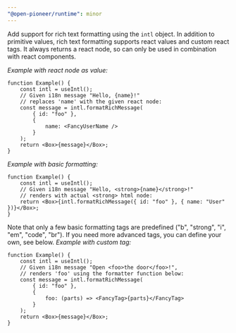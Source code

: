```yaml
---
"@open-pioneer/runtime": minor
---
```


Add support for rich text formatting using the `intl` object.
In addition to primitive values, rich text formatting supports react values and custom react tags.
It always returns a react node, so can only be used in combination with react components.

_Example with react node as value:_

```tsx
function Example() {
    const intl = useIntl();
    // Given i18n message "Hello, {name}!"
    // replaces 'name' with the given react node:
    const message = intl.formatRichMessage(
        { id: "foo" },
        {
            name: <FancyUserName />
        }
    );
    return <Box>{message}</Box>;
}
```

_Example with basic formatting:_

```tsx
function Example() {
    const intl = useIntl();
    // Given i18n message "Hello, <strong>{name}</strong>!"
    // renders with actual <strong> html node:
    return <Box>{intl.formatRichMessage({ id: "foo" }, { name: "User" })}</Box>;
}
```

Note that only a few basic formatting tags are predefined ("b", "strong", "i", "em", "code", "br").
If you need more advanced tags, you can define your own, see below.
_Example with custom tag:_

```tsx
function Example() {
    const intl = useIntl();
    // Given i18n message "Open <foo>the door</foo>!",
    // renders 'foo' using the formatter function below:
    const message = intl.formatRichMessage(
        { id: "foo" },
        {
            foo: (parts) => <FancyTag>{parts}</FancyTag>
        }
    );
    return <Box>{message}</Box>;
}
```
